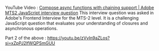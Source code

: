 
YouTube Video : [Compose async functions with chaining support | Adobe MTS2 JavaScript interview question](https://www.youtube.com/@Learnersbucket)
This interview question was asked in Adobe's Frontend Interview for the MTS-2 level. It is a challenging JavaScript question that evaluates your understanding of closures and asynchronous operations.

Part 2 of the above : https://youtu.be/zVvIn9aZLos?si=xZpPJ2lfWQPSmGUU

